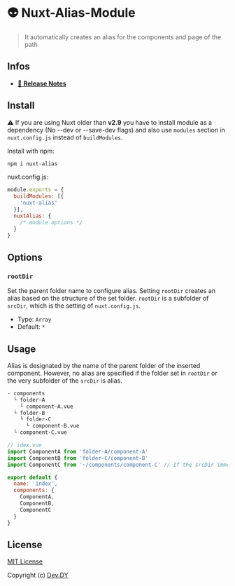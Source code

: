 # 👽 Nuxt-Alias-Module
<!-- [![npm version][npm-version-src]][npm-version-href]
[![npm downloads][npm-downloads-src]][npm-downloads-href]
[![Circle CI][circle-ci-src]][circle-ci-href]
[![Codecov][codecov-src]][codecov-href]
[![Dependencies][david-dm-src]][david-dm-href]
[![Standard JS][standard-js-src]][standard-js-href]
![License][license-src] -->

> It automatically creates an alias for the components and page of the path</a>

## Infos
- [📖 **Release Notes**](./CHANGELOG.md)

## Install
⚠️ If you are using Nuxt older than **v2.9** you have to install module as a dependency (No --dev or --save-dev flags) and also use `modules` section in` nuxt.config.js` instead of `buildModules`.

Install with npm:

```bash
npm i nuxt-alias
```

nuxt.config.js:

```js
module.exports = {
  buildModules: [{
    'nuxt-alias'
  }],
  nuxtAlias: {
    /* module options */
  }
}
```

## Options

### `rootDir`
Set the parent folder name to configure alias.
Setting `rootDir` creates an alias based on the structure of the set folder.
`rootDir` is a subfolder of `srcDir`, which is the setting of `nuxt.config.js`.

- Type: `Array`
- Default: `*`

## Usage

Alias is designated by the name of the parent folder of the inserted component. However, no alias are specified if the folder set in `rootDir` or the very subfolder of the `srcDir` is alias.

```bash
- components
  └ folder-A
    └ component-A.vue
  └ folder-B
    └ folder-C
      └ component-B.vue
  └ component-C.vue
```

```js
// idex.vue
import ComponentA from 'folder-A/component-A'
import ComponentB from 'folder-C/component-B'
import ComponentC from '~/components/component-C' // If the srcDir immediate subfolder is alias, it does not specify alias.

export default {
  name: 'index',
  components: {
    ComponentA,
    ComponentB,
    ComponentC
  }
}
```

## License

[MIT License](./LICENSE)

Copyright (c) [Dev.DY](https://kdydesign.github.io/)

<!-- Badges -->
[npm-version-src]: https://img.shields.io/npm/v/nuxt-moment?style=flat-square
[npm-version-href]: https://npmjs.com/package/nuxt-moment
[npm-downloads-src]: https://img.shields.io/npm/dt/nuxt-moment?style=flat-square
[npm-downloads-href]: https://npmjs.com/package/nuxt-moment
[circle-ci-src]: https://img.shields.io/circleci/project/github/kdydesign/nuxt-moment-module/master.svg?style=flat-square
[circle-ci-href]: https://circleci.com/gh/kdydesign/nuxt-moment-module/tree/master
[codecov-src]: https://img.shields.io/codecov/c/github/kdydesign/nuxt-moment-module.svg?style=flat-square
[codecov-href]: https://codecov.io/gh/kdydesign/nuxt-moment-module
[david-dm-src]: https://david-dm.org/kdydesign/nuxt-moment-module/status.svg?style=flat-square
[david-dm-href]: https://david-dm.org/kdydesign/nuxt-moment-module
[standard-js-src]: https://img.shields.io/badge/code_style-standard-brightgreen.svg?style=flat-square
[standard-js-href]: https://standardjs.com
[license-src]: https://img.shields.io/npm/l/nuxt-moment?style=flat-square
